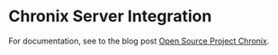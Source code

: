 # Chronix Server Integration

For documentation, see to the blog post [Open Source Project Chronix](http://qaware.blogspot.de/2015/12/open-source-project-chronix-efficient.html). 